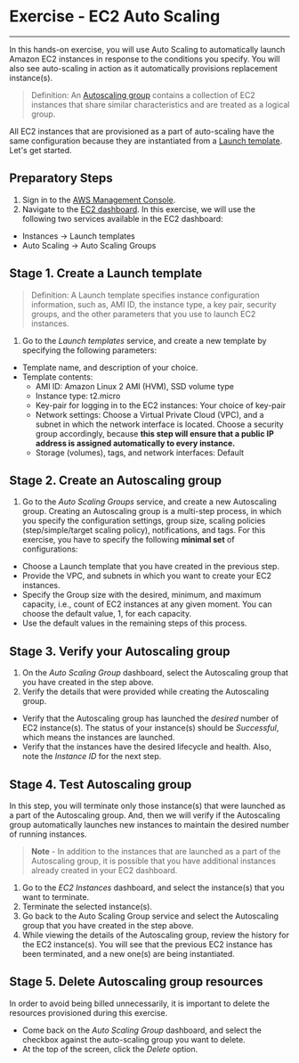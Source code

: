 # Exercise - EC2 Auto Scaling

---

In this hands-on exercise, you will use Auto Scaling to automatically launch Amazon EC2 instances in response to the conditions you specify. You will also see auto-scaling in action as it automatically provisions replacement instance(s).
> 
> Definition: An [Autoscaling group](https://docs.aws.amazon.com/autoscaling/ec2/userguide/what-is-amazon-ec2-auto-scaling.html) contains a collection of EC2 instances that share similar characteristics and are treated as a logical group.

All EC2 instances that are provisioned as a part of auto-scaling have the same configuration because they are instantiated from a [Launch template](https://docs.aws.amazon.com/autoscaling/ec2/userguide/LaunchTemplates.html). Let's get started.

## Preparatory Steps

1. Sign in to the [AWS Management Console](https://aws.amazon.com/console/).
2. Navigate to the [EC2 dashboard](https://console.aws.amazon.com/ec2/). In this exercise, we will use the following two services available in the EC2 dashboard:
  * Instances → Launch templates
  * Auto Scaling → Auto Scaling Groups

## Stage 1\. Create a Launch template
> 
> Definition: A Launch template specifies instance configuration information, such as, AMI ID, the instance type, a key pair, security groups, and the other parameters that you use to launch EC2 instances.

1. Go to the _Launch templates_ service, and create a new template by specifying the following parameters:
  * Template name, and description of your choice.
  * Template contents:
    * AMI ID: Amazon Linux 2 AMI (HVM), SSD volume type
    * Instance type: t2.micro
    * Key-pair for logging in to the EC2 instances: Your choice of key-pair
    * Network settings: Choose a Virtual Private Cloud (VPC), and a subnet in which the network interface is located. Choose a security group accordingly, because **this step will ensure that a public IP address is assigned automatically to every instance.**
    * Storage (volumes), tags, and network interfaces: Default

## Stage 2\. Create an Autoscaling group

1. Go to the _Auto Scaling Groups_ service, and create a new Autoscaling group. Creating an Autoscaling group is a multi-step process, in which you specify the configuration settings, group size, scaling policies (step/simple/target scaling policy), notifications, and tags. For this exercise, you have to specify the following **minimal set** of configurations:
  * Choose a Launch template that you have created in the previous step.
  * Provide the VPC, and subnets in which you want to create your EC2 instances.
  * Specify the Group size with the desired, minimum, and maximum capacity, i.e., count of EC2 instances at any given moment. You can choose the default value, 1, for each capacity.
  * Use the default values in the remaining steps of this process.

## Stage 3\. Verify your Autoscaling group

1. On the _Auto Scaling Group_ dashboard, select the Autoscaling group that you have created in the step above.
2. Verify the details that were provided while creating the Autoscaling group.
  * Verify that the Autoscaling group has launched the _desired_ number of EC2 instance(s). The status of your instance(s) should be _Successful_, which means the instances are launched.
  * Verify that the instances have the desired lifecycle and health. Also, note the _Instance ID_ for the next step.

## Stage 4\. Test Autoscaling group

In this step, you will terminate only those instance(s) that were launched as a part of the Autoscaling group. And, then we will verify if the Autoscaling group automatically launches new instances to maintain the desired number of running instances.
> 
> **Note** - In addition to the instances that are launched as a part of the Autoscaling group, it is possible that you have additional instances already created in your EC2 dashboard.

1. Go to the _EC2 Instances_ dashboard, and select the instance(s) that you want to terminate.
2. Terminate the selected instance(s).
3. Go back to the Auto Scaling Group service and select the Autoscaling group that you have created in the step above.
4. While viewing the details of the Autoscaling group, review the history for the EC2 instance(s). You will see that the previous EC2 instance has been terminated, and a new one(s) are being instantiated.

## Stage 5\. Delete Autoscaling group resources

In order to avoid being billed unnecessarily, it is important to delete the resources provisioned during this exercise.

* Come back on the _Auto Scaling Group_ dashboard, and select the checkbox against the auto-scaling group you want to delete.
* At the top of the screen, click the _Delete_ option.